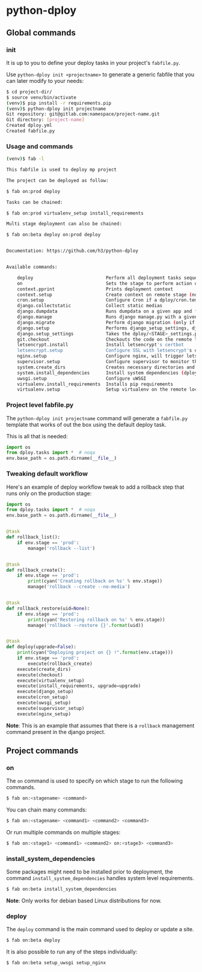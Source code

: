 # python-dploy

## Global commands

### init

It is up to you to define your deploy tasks in your project's `fabfile.py`.

Use `python-dploy init <projectname>` to generate a generic fabfile that you can
later modify to your needs:

```bash
$ cd project-dir/
$ source venv/bin/activate
(venv)$ pip install -r requirements.pip
(venv)$ python-dploy init projectname
Git repository: git@gitlab.com:namespace/project-name.git
Git directory: [project-name]
Created dploy.yml
Created fabfile.py
```

### Usage and commands

```bash
(venv)$ fab -l

This fabfile is used to deploy mp project

The project can be deployed as follow:

$ fab on:prod deploy

Tasks can be chained:

$ fab on:prod virtualenv_setup install_requirements

Multi stage deployment can also be chained:

$ fab on:beta deploy on:prod deploy


Documentation: https://github.com/h3/python-dploy


Available commands:

    deploy                           Perform all deployment tasks sequentially
    on                               Sets the stage to perform action on
    context.pprint                   Prints deployment context
    context.setup                    Create context on remote stage (not functional yet)
    cron.setup                       Configure Cron if a dploy/cron.template exists
    django.collectstatic             Collect static medias
    django.dumpdata                  Runs dumpdata on a given app and fetch the file locally
    django.manage                    Runs django manage.py with a given command
    django.migrate                   Perform django migration (only if the django version is >= 1.7)
    django.setup                     Performs django_setup_settings, django_migrate and django_collectstatic
    django.setup_settings            Takes the dploy/<STAGE>_settings.py template and upload it to remote
    git.checkout                     Checkouts the code on the remote location using git
    letsencrypt.install              Install letsencrypt's certbot
    letsencrypt.setup                Configure SSL with letsencrypt's certbot for the domain
    nginx.setup                      Configure nginx, will trigger letsencrypt setup if required
    supervisor.setup                 Configure supervisor to monitor the uwsgi process
    system.create_dirs               Creates necessary directories and apply user/group permissions
    system.install_dependencies      Install system dependencies (dploy.yml:system.packages)
    uwsgi.setup                      Configure uWSGI
    virtualenv.install_requirements  Installs pip requirements
    virtualenv.setup                 Setup virtualenv on the remote location
```


### Project level fabfile.py

The `python-dploy init projectname` command will generate a `fabfile.py`
template that works of out the box using the default deploy task.

This is all that is needed:

```python
import os
from dploy.tasks import *  # noqa
env.base_path = os.path.dirname(__file__)
```


### Tweaking default workflow

Here's an example of deploy workflow tweak to add a rollback
step that runs only on the production stage:


```python
import os
from dploy.tasks import *  # noqa
env.base_path = os.path.dirname(__file__)


@task
def rollback_list():
    if env.stage == 'prod':
        manage('rollback --list')


@task
def rollback_create():
    if env.stage == 'prod':
        print(cyan('Creating rollback on %s' % env.stage))
        manage('rollback --create --no-media')


@task
def rollback_restore(uid=None):
    if env.stage == 'prod':
        print(cyan('Restoring rollback on %s' % env.stage))
        manage('rollback --restore {}'.format(uid))


@task
def deploy(upgrade=False):
    print(cyan("Deploying project on {} !".format(env.stage)))
    if env.stage == 'prod':
        execute(rollback_create)
    execute(create_dirs)
    execute(checkout)
    execute(virtualenv_setup)
    execute(install_requirements, upgrade=upgrade)
    execute(django_setup)
    execute(cron_setup)
    execute(uwsgi_setup)
    execute(supervisor_setup)
    execute(nginx_setup)
```

**Note**: This is an example that assumes that there is a `rollback` management command present in the django project.


## Project commands


### on

The `on` command is used to specify on which stage to run the following commands.

```bash
$ fab on:<stagename> <command>
```

You can chain many commands:

```bash
$ fab on:<stagename> <command1> <command2> <command3>
```

Or run multiple commands on multiple stages:

```bash
$ fab on:<stage1> <command1> <command2> on:<stage3> <command3>
```

### install\_system\_dependencies

Some packages might need to be installed prior to deployment, the command
`install_system_dependencies` handles system level requirements.


```bash
$ fab on:beta install_system_dependencies
```

 **Note**: Only works for debian based Linux distributions for now.

### deploy

The `deploy` command is the main command used to deploy or update a site.


```bash
$ fab on:beta deploy
```

It is also possible to run any of the steps individually:


```bash
$ fab on:beta setup_uwsgi setup_nginx
```

